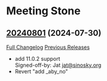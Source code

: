 # Meeting Stone

## [20240801](https://github.com/jat001/MeetingStone_Happy/tree/20240801) (2024-07-30)
[Full Changelog](https://github.com/jat001/MeetingStone_Happy/compare/20240731...20240801) [Previous Releases](https://github.com/jat001/MeetingStone_Happy/releases)

- add 11.0.2 support  
    Signed-off-by: Jat <jat@sinosky.org>  
- Revert "add _aby\_no"  
